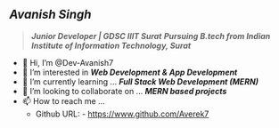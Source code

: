 ## ***Avanish Singh***
> ***Junior Developer | GDSC IIIT Surat***
> ***Pursuing B.tech from Indian Institute of Information Technology, Surat***


- 👋 Hi, I’m @Dev-Avanish7
- 👀 I’m interested in ***Web Development & App Development*** 
- 🌱 I’m currently learning ... ***Full Stack Web Development (MERN)***
- 💞️ I’m looking to collaborate on ... ***MERN based projects***
- 📫 How to reach me ...
  - Github URL: - https://www.github.com/Averek7  

<!---
Dev-Avanish7/Dev-Avanish7 is a ✨ special ✨ repository because its `README.md` (this file) appears on your GitHub profile.
You can click the Preview link to take a look at your changes.
--->

